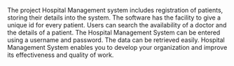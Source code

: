 The project Hospital Management system includes registration of patients, storing their details into 
the system. The software has the facility to give a unique id for every patient. Users can search the 
availability of a doctor and the details of a patient. The Hospital Management System can be entered 
using a username and password. The data can be retrieved easily. Hospital Management System 
enables you to develop your organization and improve its effectiveness and quality of work.  
